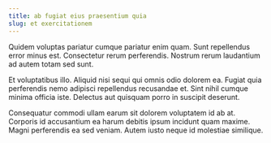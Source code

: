 ```yaml
---
title: ab fugiat eius praesentium quia
slug: et exercitationem
---
```


Quidem voluptas pariatur cumque pariatur enim quam. Sunt repellendus error minus est. Consectetur rerum perferendis. Nostrum rerum laudantium ad autem totam sed sunt.

Et voluptatibus illo. Aliquid nisi sequi qui omnis odio dolorem ea. Fugiat quia perferendis nemo adipisci repellendus recusandae et. Sint nihil cumque minima officia iste. Delectus aut quisquam porro in suscipit deserunt.

Consequatur commodi ullam earum sit dolorem voluptatem id ab at. Corporis id accusantium ea harum debitis ipsum incidunt quam maxime. Magni perferendis ea sed veniam. Autem iusto neque id molestiae similique.
